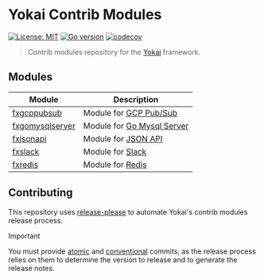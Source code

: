 # Yokai Contrib Modules

[![License: MIT](https://img.shields.io/badge/License-MIT-blue.svg)](https://opensource.org/licenses/MIT)
[![Go version](https://img.shields.io/badge/Go-≥1.20-blue)](https://go.dev/)
[![codecov](https://codecov.io/gh/ankorstore/yokai-contrib/graph/badge.svg?token=CxImMei31C)](https://codecov.io/gh/ankorstore/yokai-contrib)

> Contrib modules repository for the [Yokai](https://github.com/ankorstore/yokai) framework.

## Modules

| Module                             | Description                                                              |
|------------------------------------|--------------------------------------------------------------------------|
| [fxgcppubsub](fxgcppubsub)         | Module for [GCP Pub/Sub](https://cloud.google.com/pubsub)                |
| [fxgomysqlserver](fxgomysqlserver) | Module for [Go Mysql Server](https://github.com/dolthub/go-mysql-server) |
| [fxjsonapi](fxjsonapi)             | Module for [JSON API](https://github.com/google/jsonapi)                 |
| [fxslack](fxslack)                 | Module for [Slack](https://api.slack.com/)                               |
| [fxredis](fxredis)                 | Module for [Redis](https://redis.io/docs/connect/clients/go/)            |

## Contributing

This repository uses [release-please](https://github.com/googleapis/release-please) to automate Yokai's contrib modules release process.

> [!IMPORTANT]
> You must provide [atomic](https://en.wikipedia.org/wiki/Atomic_commit#Revision_control) and [conventional](https://www.conventionalcommits.org/en/v1.0.0/) commits, as the release process relies on them to determine the version to release and to generate the release notes.

